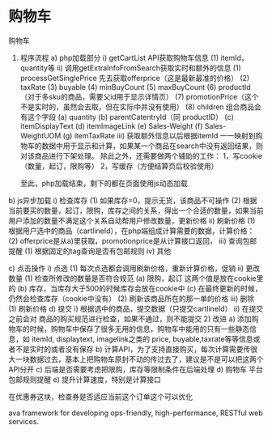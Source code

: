 # 购物车
购物车

1)	程序流程
a)	php加载部分
i)	getCartList API获取购物车信息
(1)	itemId，quantity等
ii)	调用getExtraInfoFromSearch获取实时和额外的信息
(1)	processGetSinglePrice 先去获取offerprice（这是最新最准的价格）
(2)	taxRate
(3)	buyable
(4)	minBuyCount
(5)	maxBuyCount
(6)	productId（对于多sku的商品，需要父id用于显示详情页）
(7)	promotionPrice（这个不是实时的，虽然会去取，但在实际中并没有使用）
(8)	children 组合商品会有这个字段
(a)	quantity
(b)	parentCatentryId（同 productID）
(c)	itemDisplayText
(d)	itemImageLink
(e)	Sales-Weight
(f)	Sales-WeightUOM
(g)	itemTaxRate
iii)	获取额外信息以后根据itemId 一一映射到购物车的数据中用于显示和计算，如果某一个商品在search中没有返回结果，则对该商品进行下架处理。
除此之外，还需要做两个辅助的工作：
1，写cookie（数量，起订，限购等）
2，写缓存（方便结算页后校验使用）
	
	至此，php加载结束，剩下的都在页面使用js动态加载

b)	js异步加载
i)	检查库存
(1)	如果库存=0，提示无货，该商品不可操作
(2)	根据当前要买的数量，起订，限购，库存之间的关系，得出一个合适的数量，如果当前用户添加的数量不满足这个关系自动帮用户修改数量，更新价格
ii)	刷新价格
(1)	根据用户选中的商品（cartlineId），在php端组成计算需要的数据，计算价格：
(2)	offerprice是从a)里获取，promotionprice是从计算接口返回，
iii)	查询包邮提醒
(1)	根据固定的tag查询是否有包邮规则
iv)	其他

c)	点击操作
i)	点选
(1)	每次点选都会调用刷新价格，重新计算价格，促销
ii)	更改数量
(1)	检查所修改的数量是否符合规范
(a)	限购，起订 这两个值是放在cookie里的
(b)	库存，当库存大于500的时候库存会放在cookie中
(c)	在最终更新的时候，仍然会检查库存（cookie中没有）
(2)	刷新该商品所在的那一单的价格
iii)	删除
(1)	刷新价格
d)	提交
i)	根据选中的商品，提交数据（只提交cartlineId）
ii)	在提交之前会对 商品的购买规范进行检查，如果不通过，则不能提交
2)	改进
a)	添加购物车的时候，购物车中保存了很多无用的信息，购物车中能用的只有一些静态信息，如 itemId, displaytext, imagelink之类的 price, buyable,taxrate等等信息或者不是实时的或者没有保存
b)	计算API，为了支持直接购买，每次计算需要传很大一块数据过去，基本上把购物车原封不动的传过去了，建议是不是可以把这两个API分开
c)	后端是否需要考虑把限购，库存等限制条件在后端处理
d)	购物车 平台包邮规则提醒
e)	提升计算速度，特别是计算接口

在优惠券这块，检查券是否适应当前这个订单这个可以优化


ava framework for developing ops-friendly, high-performance, RESTful web services.



	

